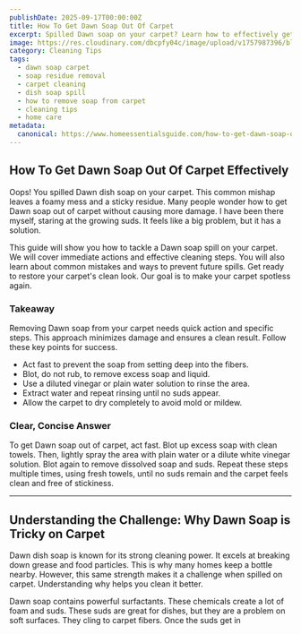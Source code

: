 ```yaml
---
publishDate: 2025-09-17T00:00:00Z
title: How To Get Dawn Soap Out Of Carpet
excerpt: Spilled Dawn soap on your carpet? Learn how to effectively get Dawn soap out of carpet with our step-by-step guide and expert tips.
image: https://res.cloudinary.com/dbcpfy04c/image/upload/v1757987396/blog_image_1757987394_cf6w3g.webp
category: Cleaning Tips
tags:
  - dawn soap carpet
  - soap residue removal
  - carpet cleaning
  - dish soap spill
  - how to remove soap from carpet
  - cleaning tips
  - home care
metadata:
  canonical: https://www.homeessentialsguide.com/how-to-get-dawn-soap-out-of-carpet
---
```


## How To Get Dawn Soap Out Of Carpet Effectively

Oops! You spilled Dawn dish soap on your carpet. This common mishap leaves a foamy mess and a sticky residue. Many people wonder how to get Dawn soap out of carpet without causing more damage. I have been there myself, staring at the growing suds. It feels like a big problem, but it has a solution.

This guide will show you how to tackle a Dawn soap spill on your carpet. We will cover immediate actions and effective cleaning steps. You will also learn about common mistakes and ways to prevent future spills. Get ready to restore your carpet's clean look. Our goal is to make your carpet spotless again.

### Takeaway

Removing Dawn soap from your carpet needs quick action and specific steps. This approach minimizes damage and ensures a clean result. Follow these key points for success.

*   Act fast to prevent the soap from setting deep into the fibers.
*   Blot, do not rub, to remove excess soap and liquid.
*   Use a diluted vinegar or plain water solution to rinse the area.
*   Extract water and repeat rinsing until no suds appear.
*   Allow the carpet to dry completely to avoid mold or mildew.

### Clear, Concise Answer

To get Dawn soap out of carpet, act fast. Blot up excess soap with clean towels. Then, lightly spray the area with plain water or a dilute white vinegar solution. Blot again to remove dissolved soap and suds. Repeat these steps multiple times, using fresh towels, until no suds remain and the carpet feels clean and free of stickiness.

---

## Understanding the Challenge: Why Dawn Soap is Tricky on Carpet

Dawn dish soap is known for its strong cleaning power. It excels at breaking down grease and food particles. This is why many homes keep a bottle nearby. However, this same strength makes it a challenge when spilled on carpet. Understanding why helps you clean it better.

Dawn soap contains powerful surfactants. These chemicals create a lot of foam and suds. These suds are great for dishes, but they are a problem on soft surfaces. They cling to carpet fibers. Once the suds get in